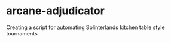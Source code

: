 # arcane-adjudicator
Creating a script for automating Splinterlands kitchen table style tournaments.
